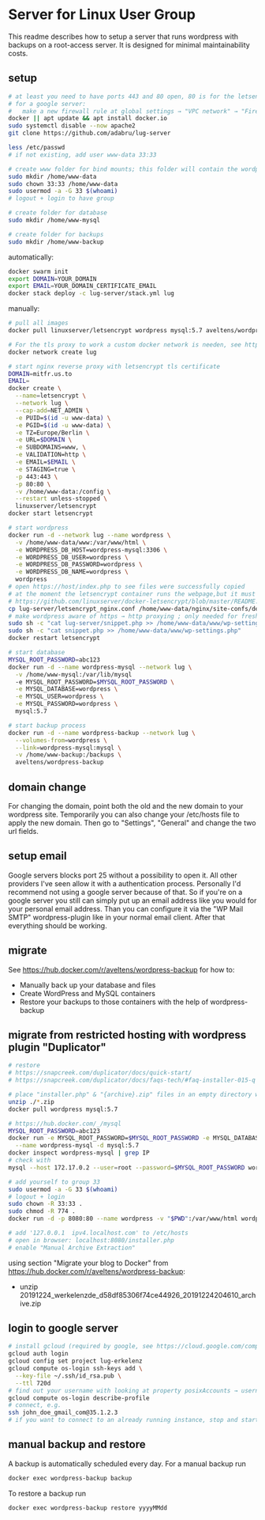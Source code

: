 # Server for Linux User Group

This readme describes how to setup a server that runs wordpress with backups on a root-access server. It is designed for minimal maintainability costs.

## setup

```sh
# at least you need to have ports 443 and 80 open, 80 is for the letsencrypt authentication challenge
# for a google server:
#   make a new firewall rule at global settings → "VPC network" → "Firewall rules" to allow all (eases development on this server)
docker || apt update && apt install docker.io
sudo systemctl disable --now apache2
git clone https://github.com/adabru/lug-server

less /etc/passwd
# if not existing, add user www-data 33:33

# create www folder for bind mounts; this folder will contain the wordpress installation
sudo mkdir /home/www-data
sudo chown 33:33 /home/www-data
sudo usermod -a -G 33 $(whoami)
# logout + login to have group

# create folder for database
sudo mkdir /home/www-mysql

# create folder for backups
sudo mkdir /home/www-backup
```

automatically:

```sh
docker swarm init
export DOMAIN=YOUR_DOMAIN
export EMAIL=YOUR_DOMAIN_CERTIFICATE_EMAIL
docker stack deploy -c lug-server/stack.yml lug
```

manually:

```sh
# pull all images
docker pull linuxserver/letsencrypt wordpress mysql:5.7 aveltens/wordpress-backup

# For the tls proxy to work a custom docker network is needen, see https://github.com/linuxserver/reverse-proxy-confs#ensure-you-have-a-custom-docker-network
docker network create lug

# start nginx reverse proxy with letsencrypt tls certificate
DOMAIN=mitfr.us.to
EMAIL=
docker create \
  --name=letsencrypt \
  --network lug \
  --cap-add=NET_ADMIN \
  -e PUID=$(id -u www-data) \
  -e PGID=$(id -u www-data) \
  -e TZ=Europe/Berlin \
  -e URL=$DOMAIN \
  -e SUBDOMAINS=www, \
  -e VALIDATION=http \
  -e EMAIL=$EMAIL \
  -e STAGING=true \
  -p 443:443 \
  -p 80:80 \
  -v /home/www-data:/config \
  --restart unless-stopped \
  linuxserver/letsencrypt
docker start letsencrypt

# start wordpress
docker run -d --network lug --name wordpress \
  -v /home/www-data/www:/var/www/html \
  -e WORDPRESS_DB_HOST=wordpress-mysql:3306 \
  -e WORDPRESS_DB_USER=wordpress \
  -e WORDPRESS_DB_PASSWORD=wordpress \
  -e WORDPRESS_DB_NAME=wordpress \
  wordpress
# open https://host/index.php to see files were successfully copied
# at the moment the letsencrypt container runs the webpage,but it must be rerouted to the wordpress container's php installation
# https://github.com/linuxserver/docker-letsencrypt/blob/master/README.md#site-config-and-reverse-proxy
cp lug-server/letsencrypt_nginx.conf /home/www-data/nginx/site-confs/default
# make wordpress aware of https → http proxying ; only needed for fresh wordpress installation
sudo sh -c "cat lug-server/snippet.php >> /home/www-data/www/wp-settings.php"
sudo sh -c "cat snippet.php >> /home/www-data/www/wp-settings.php"
docker restart letsencrypt

# start database
MYSQL_ROOT_PASSWORD=abc123
docker run -d --name wordpress-mysql --network lug \
  -v /home/www-mysql:/var/lib/mysql
  -e MYSQL_ROOT_PASSWORD=$MYSQL_ROOT_PASSWORD \
  -e MYSQL_DATABASE=wordpress \
  -e MYSQL_USER=wordpress \
  -e MYSQL_PASSWORD=wordpress \
  mysql:5.7

# start backup process
docker run -d --name wordpress-backup --network lug \
  --volumes-from=wordpress \
  --link=wordpress-mysql:mysql \
  -v /home/www-backup:/backups \
  aveltens/wordpress-backup
```

## domain change

For changing the domain, point both the old and the new domain to your wordpress site. Temporarily you can also change your /etc/hosts file to apply the new domain. Then go to "Settings", "General" and change the two url fields.

## setup email

Google servers blocks port 25 without a possibility to open it. All other providers I've seen allow it with a authentication process. Personally I'd recommend not using a google server because of that. So if you're on a google server you still can simply put up an email address like you would for your personal email address. Than you can configure it via the "WP Mail SMTP" wordpress-plugin like in your normal email client. After that everything should be working.

## migrate

See <https://hub.docker.com/r/aveltens/wordpress-backup> for how to:

- Manually back up your database and files
- Create WordPress and MySQL containers
- Restore your backups to those containers with the help of wordpress-backup

## migrate from restricted hosting with wordpress plugin "Duplicator"

```sh
# restore
# https://snapcreek.com/duplicator/docs/quick-start/
# https://snapcreek.com/duplicator/docs/faqs-tech/#faq-installer-015-q

# place "installer.php" & "{archive}.zip" files in an empty directory where you wish to install your site
unzip ./*.zip
docker pull wordpress mysql:5.7

# https://hub.docker.com/_/mysql
MYSQL_ROOT_PASSWORD=abc123
docker run -e MYSQL_ROOT_PASSWORD=$MYSQL_ROOT_PASSWORD -e MYSQL_DATABASE=wordpress -e MYSQL_USER=wordpress -e MYSQL_PASSWORD=wordpress_pass \
  --name wordpress-mysql -d mysql:5.7
docker inspect wordpress-mysql | grep IP
# check with
mysql --host 172.17.0.2 --user=root --password=$MYSQL_ROOT_PASSWORD wordpress

# add yourself to group 33
sudo usermod -a -G 33 $(whoami)
# logout + login
sudo chown -R 33:33 .
sudo chmod -R 774 .
docker run -d -p 8080:80 --name wordpress -v "$PWD":/var/www/html wordpress

# add '127.0.0.1  ipv4.localhost.com' to /etc/hosts
# open in browser: localhost:8080/installer.php
# enable "Manual Archive Extraction"
```

using section "Migrate your blog to Docker" from https://hub.docker.com/r/aveltens/wordpress-backup:
  - unzip 20191224_werkelenzde_d58df85306f74ce44926_20191224204610_archive.zip

## login to google server

```sh
# install gcloud (required by google, see https://cloud.google.com/compute/docs/instances/managing-instance-access#add_oslogin_keys)
gcloud auth login
gcloud config set project lug-erkelenz
gcloud compute os-login ssh-keys add \
  --key-file ~/.ssh/id_rsa.pub \
  --ttl 720d
# find out your username with looking at property posixAccounts → username
gcloud compute os-login describe-profile
# connect, e.g.
ssh john_doe_gmail_com@35.1.2.3
# if you want to connect to an already running instance, stop and start may be necessary, see https://stackoverflow.com/a/47335883/6040478
```

## manual backup and restore

A backup is automatically scheduled every day. For a manual backup run

```sh
docker exec wordpress-backup backup
```

To restore a backup run

```sh
docker exec wordpress-backup restore yyyyMMdd
```

